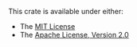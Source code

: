 This crate is available under either:

* The [MIT License](./LICENSE-MIT)
* The [Apache License, Version 2.0](./LICENSE-APACHE)